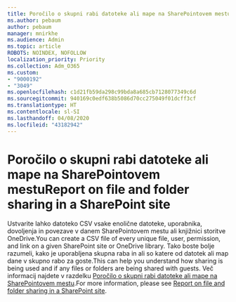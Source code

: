 ```yaml
---
title: Poročilo o skupni rabi datoteke ali mape na SharePointovem mestu
ms.author: pebaum
author: pebaum
manager: mnirkhe
ms.audience: Admin
ms.topic: article
ROBOTS: NOINDEX, NOFOLLOW
localization_priority: Priority
ms.collection: Adm_O365
ms.custom:
- "9000192"
- "3049"
ms.openlocfilehash: c1d21fb59da298c99bda8a685cb7128077349c6d
ms.sourcegitcommit: 940169c0edf638b5086d70cc275049f01dcff3cf
ms.translationtype: HT
ms.contentlocale: sl-SI
ms.lasthandoff: 04/08/2020
ms.locfileid: "43182942"
---
```

# <a name="report-on-file-and-folder-sharing-in-a-sharepoint-site"></a><span data-ttu-id="1596c-102">Poročilo o skupni rabi datoteke ali mape na SharePointovem mestu</span><span class="sxs-lookup"><span data-stu-id="1596c-102">Report on file and folder sharing in a SharePoint site</span></span>

<span data-ttu-id="1596c-103">Ustvarite lahko datoteko CSV vsake enolične datoteke, uporabnika, dovoljenja in povezave v danem SharePointovem mestu ali knjižnici storitve OneDrive.</span><span class="sxs-lookup"><span data-stu-id="1596c-103">You can create a CSV file of every unique file, user, permission, and link on a given SharePoint site or OneDrive library.</span></span> <span data-ttu-id="1596c-104">Tako boste bolje razumeli, kako je uporabljena skupna raba in ali so katere od datotek ali map dane v skupno rabo za goste.</span><span class="sxs-lookup"><span data-stu-id="1596c-104">This can help you understand how sharing is being used and if any files or folders are being shared with guests.</span></span> <span data-ttu-id="1596c-105">Več informacij najdete v razdelku [Poročilo o skupni rabi datoteke ali mape na SharePointovem mestu](https://docs.microsoft.com/sharepoint/sharing-reports).</span><span class="sxs-lookup"><span data-stu-id="1596c-105">For more information, please see [Report on file and folder sharing in a SharePoint site](https://docs.microsoft.com/sharepoint/sharing-reports).</span></span>
